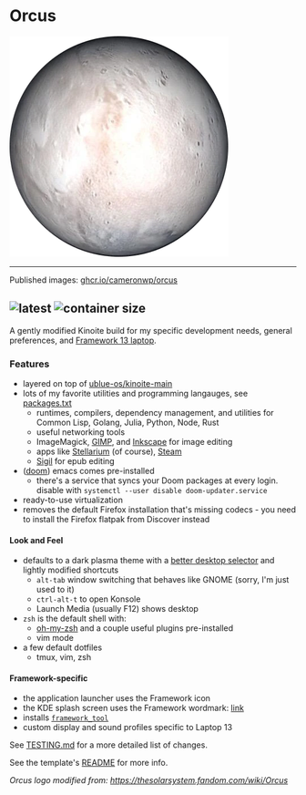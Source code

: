 # Orcus

![Orcus](system_files/usr/share/pixmaps/orcus.png)

---

Published images: [ghcr.io/cameronwp/orcus](https://github.com/cameronwp/Orcus/pkgs/container/orcus)

![latest](https://ghcr-badge.egpl.dev/cameronwp/orcus/tags?color=%2344cc11&ignore=sha256*&n=1&label=latest&trim=)&nbsp;![container size](https://ghcr-badge.egpl.dev/cameronwp/orcus/size?color=%2344cc11&tag=latest&label=image+size&trim=)
---

A gently modified Kinoite build for my specific development needs, general preferences, and [Framework 13 laptop](https://frame.work/laptop13).

### Features

* layered on top of [ublue-os/kinoite-main](https://github.com/ublue-os/main/pkgs/container/kinoite-main)
* lots of my favorite utilities and programming langauges, see [packages.txt](build_files/packages.txt)
  - runtimes, compilers, dependency management, and utilities for Common Lisp, Golang, Julia, Python, Node, Rust
  - useful networking tools
  - ImageMagick, [GIMP](https://www.gimp.org), and [Inkscape](https://inkscape.org/) for image editing
  - apps like [Stellarium](https://stellarium.org/) (of course), [Steam](https://store.steampowered.com/)
  - [Sigil](https://sigil-ebook.com/) for epub editing
* ([doom](https://github.com/doomemacs/doomemacs)) emacs comes pre-installed
    - there's a service that syncs your Doom packages at every login. disable with `systemctl --user disable doom-updater.service`
* ready-to-use virtualization
* removes the default Firefox installation that's missing codecs - you need to install the Firefox flatpak from Discover instead

#### Look and Feel

* defaults to a dark plasma theme with a [better desktop selector](https://store.kde.org/p/2200890) and lightly modified shortcuts
  - `alt-tab` window switching that behaves like GNOME (sorry, I'm just used to it)
  - `ctrl-alt-t` to open Konsole
  - Launch Media (usually F12) shows desktop
* `zsh` is the default shell with:
  - [oh-my-zsh](https://github.com/ohmyzsh/ohmyzsh) and a couple useful plugins pre-installed
  - vim mode
* a few default dotfiles
  - tmux, vim, zsh

#### Framework-specific

* the application launcher uses the Framework icon
* the KDE splash screen uses the Framework wordmark: [link](https://github.com/dblanque/framework-kde-splash)
* installs [`framework_tool`](https://github.com/FrameworkComputer/framework-system?tab=readme-ov-file#installation)
* custom display and sound profiles specific to Laptop 13

See [TESTING.md](TESTING.md) for a more detailed list of changes.

See the template's [README](docs/README.md) for more info.

*Orcus logo modified from: https://thesolarsystem.fandom.com/wiki/Orcus*

